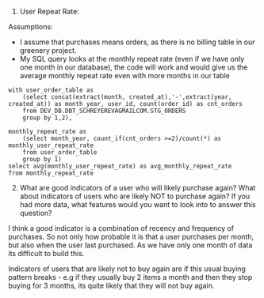 
1) User Repeat Rate:

Assumptions:
- I assume that purchases means orders, as there is no billing table in our greenery project.
- My SQL query looks at the monthly repeat rate (even if we have only one month in our database), the code will work and would give us the 
average monthly repeat rate even with more months in our table

``` 
with user_order_table as 
    (select concat(extract(month, created_at),'-',extract(year, created_at)) as month_year, user_id, count(order_id) as cnt_orders
    from DEV_DB.DBT_SCHREYEREVAGMAILCOM.STG_ORDERS
    group by 1,2),
    
monthly_repeat_rate as     
    (select month_year, count_if(cnt_orders >=2)/count(*) as monthly_user_repeat_rate
    from user_order_table
    group by 1)
select avg(monthly_user_repeat_rate) as avg_monthly_repeat_rate
from monthly_repeat_rate 
```

2) What are good indicators of a user who will likely purchase again? 
What about indicators of users who are likely NOT to purchase again? 
If you had more data, what features would you want to look into to answer this question?

I think a good indicator is a combination of recency and frequency of purchases. So not only how probable it is that a user purchases per month, but also 
when the user last purchased. As we have only one month of data its difficult to build this. 

Indicators of users that are likely not to buy again are if this usual buying pattern breaks - e.g if they usually 
buy 2 items a month and then they stop buying for 3 months, its quite likely that they will not buy again.

